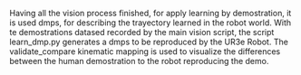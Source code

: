 Having all the vision process finished, for apply learning by demostration, it is used dmps, for describing the trayectory learned in the robot world.
With te demostrations datased recorded by the main vision script, the script learn_dmp.py generates a dmps to be reproduced by the UR3e Robot.
The validate_compare kinematic mapping is used to visualize the differences between the human demostration to the robot reproducing the demo.
